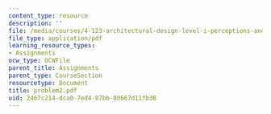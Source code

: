 ```yaml
---
content_type: resource
description: ''
file: /media/courses/4-123-architectural-design-level-i-perceptions-and-processes-fall-2003/2467c214dca07ed487bb80667d11fb38_problem2.pdf
file_type: application/pdf
learning_resource_types:
- Assignments
ocw_type: OCWFile
parent_title: Assignments
parent_type: CourseSection
resourcetype: Document
title: problem2.pdf
uid: 2467c214-dca0-7ed4-87bb-80667d11fb38
---
```

